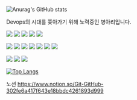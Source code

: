 
![Anurag's GitHub stats](https://github-readme-stats.vercel.app/api?username=Aldebalan&show_icons=true&theme=vue)

Devops의 시대를 쫒아가기 위해 노력중인 병아리입니다.

<img src="https://img.shields.io/badge/Linux-FCC624?style=for-the-badge&logo=Linux&logoColor=white"> <img src="https://img.shields.io/badge/Kali Linux-557C94?style=for-the-badge&logo=KaliLinux&logoColor=white"> <img src="https://img.shields.io/badge/Centos-262577?style=for-the-badge&logo=Centos&logoColor=white"> <img src="https://img.shields.io/badge/Ubuntu-E95420?style=for-the-badge&logo=Ubuntu&logoColor=white"> <img src="https://img.shields.io/badge/Docker-2496ED?style=for-the-badge&logo=Docker&logoColor=white">

<img src="https://img.shields.io/badge/Python-3776AB?style=for-the-badge&logo=Python&logoColor=white"> <img src="https://img.shields.io/badge/Java-007396?style=for-the-badge&logo=Java&logoColor=white"> <img src="https://img.shields.io/badge/JavaScript-F7DF1E?style=for-the-badge&logo=JavaScript&logoColor=white"> <img src="https://img.shields.io/badge/HTML5-E34F26?style=for-the-badge&logo=HTML5&logoColor=white"> <img src="https://img.shields.io/badge/CSS3-1572B6?style=for-the-badge&logo=CSS3&logoColor=white"> <img src="https://img.shields.io/badge/Mysql-4479A1?style=for-the-badge&logo=Mysql&logoColor=white"> <img src="https://img.shields.io/badge/MariaDB-003545?style=for-the-badge&logo=MariaDB&logoColor=white">

<img src="https://img.shields.io/badge/C-A8B9CC?style=for-the-badge&logo=C&logoColor=white"> <img src="https://img.shields.io/badge/Unreal Engine-0E1128?style=for-the-badge&logo=Unreal Engine&logoColor=white">
<img src="https://img.shields.io/badge/Unity-FFFFFF?style=for-the-badge&logo=Unity&logoColor=black">

<!--
<img src="https://img.shields.io/badge/Amazom AWS-232F3E?style=for-the-badge&logo=Amazon AWS&logoColor=black"> 아마존 웹서버 AWS
<img src="https://img.shields.io/badge/Android Studio-3DDC84?style=for-the-badge&logo=Android Studio&logoColor=black"> 안드로이드 스튜디오
<img src="https://img.shields.io/badge/Battle.net-148EFF?style=for-the-badge&logo=Battle.net&logoColor=black"> 배틀넷
<img src="https://img.shields.io/badge/Blender-F5792A?style=for-the-badge&logo=Blender&logoColor=black"> 블렌더
-->

<!--
[![Hits](https://hits.seeyoufarm.com/api/count/incr/badge.svg?url=https%3A%2F%2Fgithub.com%2FAldebalan%2Fjava-study&count_bg=%2379C83D&title_bg=%23555555&icon=strava.svg&icon_color=%23E7E7E7&title=visiter&edge_flat=false)](https://hits.seeyoufarm.com)
위 코드는 방문자수 보여주는 코드
-->


[![Top Langs](https://github-readme-stats.vercel.app/api/top-langs/?username=Aldebalan&layout=compact)](https://github.com/anuraghazra/github-readme-stats)

노션 
https://www.notion.so/Git-GitHub-302fe6a417f643e18bbdc4261893d999
